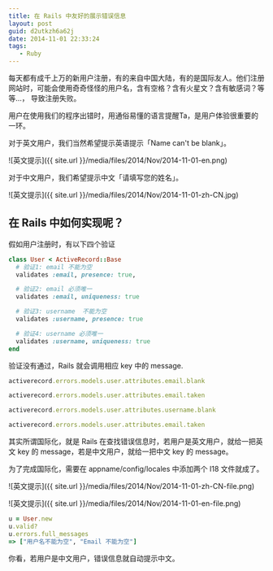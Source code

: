 ```yaml
---
title: 在 Rails 中友好的展示错误信息
layout: post
guid: d2utkzh6a62j
date: 2014-11-01 22:33:24
tags:
   - Ruby
---
```


每天都有成千上万的新用户注册，有的来自中国大陆，有的是国际友人。他们注册网站时，可能会使用奇奇怪怪的用户名，含有空格？含有火星文？含有敏感词？等等...， 导致注册失败。

用户在使用我们的程序出错时，用通俗易懂的语言提醒Ta，是用户体验很重要的一环。

对于英文用户，我们当然希望提示英语提示「Name can't be blank」。

![英文提示]({{ site.url }}/media/files/2014/Nov/2014-11-01-en.png)


对于中文用户，我们希望提示中文「请填写您的姓名」。

![英文提示]({{ site.url }}/media/files/2014/Nov/2014-11-01-zh-CN.jpg)

## 在 Rails 中如何实现呢？


假如用户注册时，有以下四个验证

``` ruby
class User < ActiveRecord::Base
  # 验证1: email 不能为空
  validates :email, presence: true,

  # 验证2: email 必须唯一
  validates :email, uniqueness: true

  # 验证3: username  不能为空
  validates :username, presence: true

  # 验证4: username 必须唯一
  validates :username, uniqueness: true
end
```

验证没有通过，Rails 就会调用相应 key 中的 message.

``` ruby
activerecord.errors.models.user.attributes.email.blank

activerecord.errors.models.user.attributes.email.taken

activerecord.errors.models.user.attributes.username.blank

activerecord.errors.models.user.attributes.email.taken
```

其实所谓国际化，就是 Rails 在查找错误信息时，若用户是英文用户，就给一把英文 key 的 message，若是中文用户，就给一把中文 key 的 message。

为了完成国际化，需要在 appname/config/locales 中添加两个 I18 文件就成了。

![英文提示]({{ site.url }}/media/files/2014/Nov/2014-11-01-zh-CN-file.png)

![英文提示]({{ site.url }}/media/files/2014/Nov/2014-11-01-en-file.png)

``` ruby
u = User.new
u.valid?
u.errors.full_messages
=> ["用户名不能为空", "Email 不能为空"]
```

你看，若用户是中文用户，错误信息就自动提示中文。

